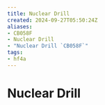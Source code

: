 ```yaml
---
title: Nuclear Drill
created: 2024-09-27T05:50:24Z
aliases:
- CB058F
- Nuclear Drill
- "Nuclear Drill `CB058F`"
tags:
- hf4a
---
```


# Nuclear Drill
